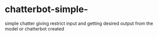 # chatterbot-simple-
simple chatter giving restrict input and getting desired output from the model or chatterbot created 
